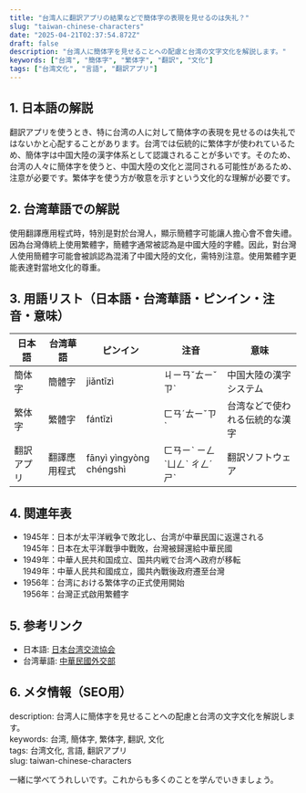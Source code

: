 ```yaml
---
title: "台湾人に翻訳アプリの結果などで簡体字の表現を見せるのは失礼？"
slug: "taiwan-chinese-characters"
date: "2025-04-21T02:37:54.872Z"
draft: false
description: "台湾人に簡体字を見せることへの配慮と台湾の文字文化を解説します。"
keywords: ["台湾", "簡体字", "繁体字", "翻訳", "文化"]
tags: ["台湾文化", "言語", "翻訳アプリ"]
---
```


## 1. 日本語の解説  
翻訳アプリを使うとき、特に台湾の人に対して簡体字の表現を見せるのは失礼ではないかと心配することがあります。台湾では伝統的に繁体字が使われているため、簡体字は中国大陸の漢字体系として認識されることが多いです。そのため、台湾の人々に簡体字を使うと、中国大陸の文化と混同される可能性があるため、注意が必要です。繁体字を使う方が敬意を示すという文化的な理解が必要です。

## 2. 台湾華語での解説  
使用翻譯應用程式時，特別是對於台灣人，顯示簡體字可能讓人擔心會不會失禮。因為台灣傳統上使用繁體字，簡體字通常被認為是中國大陸的字體。因此，對台灣人使用簡體字可能會被誤認為混淆了中國大陸的文化，需特別注意。使用繁體字更能表達對當地文化的尊重。

## 3. 用語リスト（日本語・台湾華語・ピンイン・注音・意味）  
| 日本語   | 台湾華語  | ピンイン  | 注音     | 意味                               |
|----------|-----------|-----------|----------|------------------------------------|
| 簡体字   | 簡體字    | jiǎntǐzì  | ㄐㄧㄢˇㄊㄧˇㄗˋ | 中国大陸の漢字システム                |
| 繁体字   | 繁體字    | fántǐzì   | ㄈㄢˊㄊㄧˇㄗˋ  | 台湾などで使われる伝統的な漢字         |
| 翻訳アプリ | 翻譯應用程式 | fānyì yìngyòng chéngshì | ㄈㄢㄧˋ ㄧㄥˋㄩㄥˋ ㄔㄥˊㄕˋ | 翻訳ソフトウェア                      |

## 4. 関連年表  
- 1945年：日本が太平洋戦争で敗北し、台湾が中華民国に返還される  
  1945年：日本在太平洋戰爭中戰敗，台灣被歸還給中華民國
- 1949年：中華人民共和国成立、国共内戦で台湾へ政府が移転  
  1949年：中華人民共和國成立，國共內戰後政府遷至台灣
- 1956年：台湾における繁体字の正式使用開始  
  1956年：台灣正式啟用繁體字

## 5. 参考リンク  
- 日本語: [日本台湾交流協会](https://www.koryu.or.jp/)
- 台湾華語: [中華民國外交部](https://www.mofa.gov.tw/)

## 6. メタ情報（SEO用）  
description: 台湾人に簡体字を見せることへの配慮と台湾の文字文化を解説します。  
keywords: 台湾, 簡体字, 繁体字, 翻訳, 文化  
tags: 台湾文化, 言語, 翻訳アプリ  
slug: taiwan-chinese-characters

一緒に学べてうれしいです。これからも多くのことを学んでいきましょう。